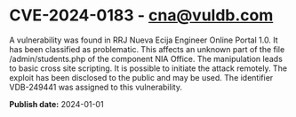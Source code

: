 # CVE-2024-0183 - cna@vuldb.com

A vulnerability was found in RRJ Nueva Ecija Engineer Online Portal 1.0. It has been classified as problematic. This affects an unknown part of the file /admin/students.php of the component NIA Office. The manipulation leads to basic cross site scripting. It is possible to initiate the attack remotely. The exploit has been disclosed to the public and may be used. The identifier VDB-249441 was assigned to this vulnerability.

**Publish date:** 2024-01-01
